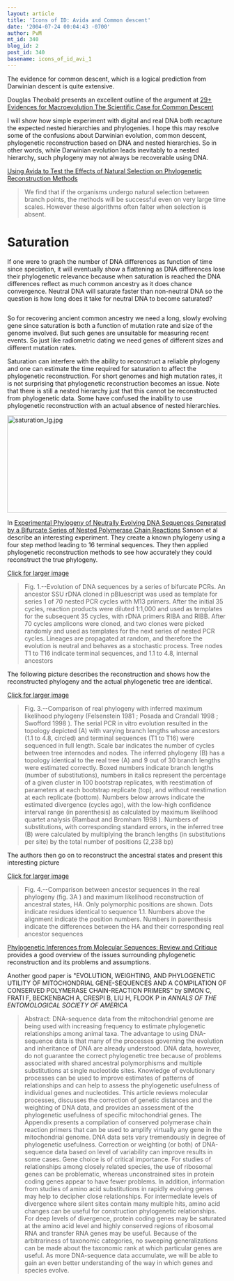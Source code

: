 ```yaml
---
layout: article
title: 'Icons of ID: Avida and Common descent'
date: '2004-07-24 00:04:43 -0700'
author: PvM
mt_id: 340
blog_id: 2
post_id: 340
basename: icons_of_id_avi_1
---
```

The evidence for common descent, which is a logical prediction from Darwinian descent is quite extensive. 

Douglas Theobald presents an excellent outline of the argument at [29+ Evidences for Macroevolution The Scientific Case for Common Descent](http://www.talkorigins.org/faqs/comdesc/)

I will show how simple experiment with digital and real DNA both recapture the expected nested hierarchies and phylogenies. I hope this may resolve some of the confusions about Darwinian evolution, common descent, phylogenetic reconstruction based on DNA and nested hierarchies.  So in other words, while Darwinian evolution leads inevitably to a nested hierarchy, such phylogeny may not always be recoverable using DNA.

[Using Avida to Test the Effects of Natural Selection on Phylogenetic Reconstruction Methods](http://www.dllab.caltech.edu/cns178/handouts/Proj4.pdf)

> We find that if the organisms undergo natural selection between branch points, the methods will be successful even on very large time scales. However these algorithms often falter when selection is absent.

# Saturation

If one were to graph the number of DNA differences as function of time since speciation, it will eventually show a flattening as DNA differences lose their phylogenetic relevance  because when saturation is reached the DNA differences reflect as much common ancestry as it does chance convergence. Neutral DNA will saturate faster than non-neutral DNA so the question is how long does it take for neutral DNA to become saturated?

<img src="http://www.utm.edu/~rirwin/391SaturationGraph.GIF" alt="" />

So for recovering ancient common ancestry we need a long, slowly evolving gene since saturation is both a function of mutation rate and size of the genome involved. But such genes are unsuitable for measuring recent events. So just like radiometric dating we need genes of different sizes and different mutation rates.

Saturation can interfere with the ability to reconstruct a reliable phylogeny and one can estimate the time required for saturation to affect the phylogenetic reconstruction. For short genomes and high mutation rates, it is not surprising that phylogenetic reconstruction becomes an issue. Note that there is still a nested hierarchy just that this cannot be reconstructed from phylogenetic data. Some have confused the inability to use phylogenetic reconstruction with an actual absence of nested hierarchies.

<img alt="saturation_lg.jpg" src="http://www.pandasthumb.org/pt-archives/saturation_lg.jpg" width="864" height="224" border="0" />


In [Experimental Phylogeny of Neutrally Evolving DNA Sequences Generated by a Bifurcate Series of Nested Polymerase Chain Reactions](http://mbe.oupjournals.org/cgi/reprint/19/2/170.pdf) Sanson et al describe an interesting experiment. They create a known phylogeny using a four step method leading to 16 terminal sequences. They then applied phylogenetic reconstruction methods to see how accurately they could reconstruct the true phylogeny.

[Click for larger image<img src="http://mbe.oupjournals.org/content/vol19/issue2/images/medium/mbev-19-01-11-f01.gif" alt="" />](http://mbe.oupjournals.org/content/vol19/issue2/images/large/mbev-19-01-11-f01.jpeg)

> Fig. 1.--Evolution of DNA sequences by a series of bifurcate PCRs. An ancestor SSU rDNA cloned in pBluescript was used as template for series 1 of 70 nested PCR cycles with M13 primers. After the initial 35 cycles, reaction products were diluted 1:1,000 and used as templates for the subsequent 35 cycles, with rDNA primers RIBA and RIBB. After 70 cycles amplicons were cloned, and two clones were picked randomly and used as templates for the next series of nested PCR cycles. Lineages are propagated at random, and therefore the evolution is neutral and behaves as a stochastic process. Tree nodes T1 to T16 indicate terminal sequences, and 1.1 to 4.8, internal ancestors

The following picture describes the reconstruction and shows how the reconstructed phylogeny and the actual phylogenetic tree are identical.

[Click for larger image<img src="http://mbe.oupjournals.org/content/vol19/issue2/images/medium/mbev-19-01-11-f03.gif" alt="" />](http://mbe.oupjournals.org//content/vol19/issue2/images/large/mbev-19-01-11-f03.jpeg)

> Fig. 3.--Comparison of real phylogeny with inferred maximum likelihood phylogeny (Felsenstein 1981 ; Posada and Crandall 1998 ; Swofford 1998 ). The serial PCR in vitro evolution resulted in the topology depicted (A) with varying branch lengths whose ancestors (1.1 to 4.8, circled) and terminal sequences (T1 to T16) were sequenced in full length. Scale bar indicates the number of cycles between tree internodes and nodes. The inferred phylogeny (B) has a topology identical to the real tree (A) and 9 out of 30 branch lengths were estimated correctly. Boxed numbers indicate branch lengths (number of substitutions), numbers in italics represent the percentage of a given cluster in 100 bootstrap replicates, with reestimation of parameters at each bootstrap replicate (top), and without reestimation at each replicate (bottom). Numbers below arrows indicate the estimated divergence (cycles ago), with the low-high confidence interval range (in parenthesis) as calculated by maximum likelihood quartet analysis (Rambaut and Bromham 1998 ). Numbers of substitutions, with corresponding standard errors, in the inferred tree (B) were calculated by multiplying the branch lengths (in substitutions per site) by the total number of positions (2,238 bp)

The authors then go on to reconstruct the ancestral states and present this interesting picture

[Click for larger image<img src="http://mbe.oupjournals.org/content/vol19/issue2/images/medium/mbev-19-01-11-f04.gif" alt="" />](http://mbe.oupjournals.org/content/vol19/issue2/images/large/mbev-19-01-11-f04.jpeg)

> Fig. 4.--Comparison between ancestor sequences in the real phylogeny (fig. 3A ) and maximum likelihood reconstruction of ancestral states, HA. Only polymorphic positions are shown. Dots indicate residues identical to sequence 1.1. Numbers above the alignment indicate the position numbers. Numbers in parenthesis indicate the differences between the HA and their corresponding real ancestor sequences

[Phylogenetic Inferences from Molecular Sequences: Review and Critique](http://gea.stanford.edu/luciano/papers/PhylogeneticMethods.pdf) provides a good overview of the issues surrounding phylogenetic reconstruction and its problems and assumptions.

Another good paper is "EVOLUTION, WEIGHTING, AND PHYLOGENETIC UTILITY OF MITOCHONDRIAL GENE-SEQUENCES AND A COMPILATION OF CONSERVED POLYMERASE CHAIN-REACTION PRIMERS" by  SIMON C, FRATI F, BECKENBACH A, CRESPI B, LIU H, FLOOK P in _ANNALS OF THE ENTOMOLOGICAL SOCIETY OF AMERICA_

> Abstract:
> DNA-sequence data from the mitochondrial genome are being used with increasing frequency to estimate phylogenetic relationships among animal taxa. The advantage to using DNA-sequence data is that many of the processes governing the evolution and inheritance of DNA are already understood. DNA data, however, do not guarantee the correct phylogenetic tree because of problems associated with shared ancestral polymorphisms and multiple substitutions at single nucleotide sites. Knowledge of evolutionary processes can be used to improve estimates of patterns of relationships and can help to assess the phylogenetic usefulness of individual genes and nucleotides. This article reviews molecular processes, discusses the correction of genetic distances and the weighting of DNA data, and provides an assessment of the phylogenetic usefulness of specific mitochondrial genes. The Appendix presents a compilation of conserved polymerase chain reaction primers that can be used to amplify virtually any gene in the mitochondrial genome. DNA data sets vary tremendously in degree of phylogenetic usefulness. Correction or weighting (or both) of DNA-sequence data based on level of variability can improve results in some cases. Gene choice is of critical importance. For studies of relationships among closely related species, the use of ribosomal genes can be problematic, whereas unconstrained sites in protein coding genes appear to have fewer problems. In addition, information from studies of amino acid substitutions in rapidly evolving genes may help to decipher close relationships. For intermediate levels of divergence where silent sites contain many multiple hits, amino acid changes can be useful for construction phylogenetic relationships. For deep levels of divergence, protein coding genes may be saturated at the amino acid level and highly conserved regions of ribosomal RNA and transfer RNA genes may be useful. Because of the arbitrariness of taxonomic categories, no sweeping generalizations can be made about the taxonomic rank at which particular genes are useful. As more DNA-sequence data accumulate, we will be able to gain an even better understanding of the way in which genes and species evolve.
